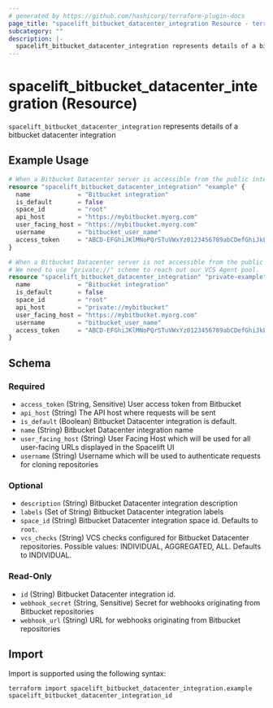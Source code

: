 ```yaml
---
# generated by https://github.com/hashicorp/terraform-plugin-docs
page_title: "spacelift_bitbucket_datacenter_integration Resource - terraform-provider-spacelift"
subcategory: ""
description: |-
  spacelift_bitbucket_datacenter_integration represents details of a bitbucket datacenter integration
---
```


# spacelift_bitbucket_datacenter_integration (Resource)

`spacelift_bitbucket_datacenter_integration` represents details of a bitbucket datacenter integration

## Example Usage

```terraform
# When a Bitbucket Datacenter server is accessible from the public internet.
resource "spacelift_bitbucket_datacenter_integration" "example" {
  name             = "Bitbucket integration"
  is_default       = false
  space_id         = "root"
  api_host         = "https://mybitbucket.myorg.com"
  user_facing_host = "https://mybitbucket.myorg.com"
  username         = "bitbucket_user_name"
  access_token     = "ABCD-EFGhiJKlMNoPQrSTuVWxYz0123456789abCDefGhiJkL"
}

# When a Bitbucket Datacenter server is not accessible from the public internet.
# We need to use "private://" scheme to reach out our VCS Agent pool.
resource "spacelift_bitbucket_datacenter_integration" "private-example" {
  name             = "Bitbucket integration"
  is_default       = false
  space_id         = "root"
  api_host         = "private://mybitbucket"
  user_facing_host = "https://mybitbucket.myorg.com"
  username         = "bitbucket_user_name"
  access_token     = "ABCD-EFGhiJKlMNoPQrSTuVWxYz0123456789abCDefGhiJkL"
}
```

<!-- schema generated by tfplugindocs -->
## Schema

### Required

- `access_token` (String, Sensitive) User access token from Bitbucket
- `api_host` (String) The API host where requests will be sent
- `is_default` (Boolean) Bitbucket Datacenter integration is default.
- `name` (String) Bitbucket Datacenter integration name
- `user_facing_host` (String) User Facing Host which will be used for all user-facing URLs displayed in the Spacelift UI
- `username` (String) Username which will be used to authenticate requests for cloning repositories

### Optional

- `description` (String) Bitbucket Datacenter integration description
- `labels` (Set of String) Bitbucket Datacenter integration labels
- `space_id` (String) Bitbucket Datacenter integration space id. Defaults to `root`.
- `vcs_checks` (String) VCS checks configured for Bitbucket Datacenter repositories. Possible values: INDIVIDUAL, AGGREGATED, ALL. Defaults to INDIVIDUAL.

### Read-Only

- `id` (String) Bitbucket Datacenter integration id.
- `webhook_secret` (String, Sensitive) Secret for webhooks originating from Bitbucket repositories
- `webhook_url` (String) URL for webhooks originating from Bitbucket repositories

## Import

Import is supported using the following syntax:

```shell
terraform import spacelift_bitbucket_datacenter_integration.example spacelift_bitbucket_datacenter_integration_id
```
